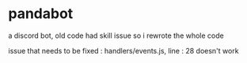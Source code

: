 # pandabot
a discord bot,
old code had skill issue so i rewrote the whole code

issue that needs to be fixed : handlers/events.js, line : 28 doesn't work
